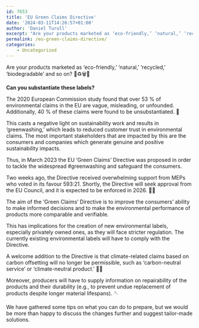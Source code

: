```yaml
---
id: 7653
title: 'EU Green Claims Directive'
date: '2024-03-11T14:26:57+01:00'
author: 'Daniel Turull'
excerpt: "Are your products marketed as ‘eco-friendly,’ ‘natural,’ ‘recycled,’ ‘biodegradable’ and so on? 🐅♻️🗑️🌿\_\n\nCan you substantiate these labels?\_\_\n\nThe 2020 European Commission study found that over 53 % of environmental claims in the EU are vague, misleading, or unfounded. Additionally, 40 % of these claims were found to be unsubstantiated. 🚨\_"
permalink: /eu-green-claims-directive/
categories:
    - Uncategorized
---
```


Are your products marketed as ‘eco-friendly,’ ‘natural,’ ‘recycled,’ ‘biodegradable’ and so on? 🐅♻️🗑️🌿

**Can you substantiate these labels?**

The 2020 European Commission study found that over 53 % of environmental claims in the EU are vague, misleading, or unfounded. Additionally, 40 % of these claims were found to be unsubstantiated. 🚨

This casts a negative light on sustainability work and results in ‘greenwashing,’ which leads to reduced customer trust in environmental claims. The most important stakeholders that are impacted by this are the consumers and companies which generate genuine and positive sustainability impacts.

Thus, in March 2023 the EU ‘Green Claims’ Directive was proposed in order to tackle the widespread #greenwashing and safeguard the consumers.

Two weeks ago, the Directive received overwhelming support from MEPs who voted in its favour 593:21. Shortly, the Directive will seek approval from the EU Council, and it is expected to be enforced in 2026. 👏🏻

The aim of the ‘Green Claims’ Directive is to improve the consumers’ ability to make informed decisions and to make the environmental performance of products more comparable and verifiable.

This has implications for the creation of new environmental labels, especially privately owned ones, as they will face stricter regulation. The currently existing environmental labels will have to comply with the Directive.

A welcome addition to the Directive is that climate-related claims based on carbon offsetting will no longer be permissible, such as ‘carbon-neutral service’ or ‘climate-neutral product.’ 💨💨

Moreover, producers will have to supply information on repairability of the products and their durability (e.g., to prevent undue replacement of products despite longer material lifespans). 🪡

We have gathered some tips on what you can do to prepare, but we would be more than happy to discuss the changes further and suggest tailor-made solutions.